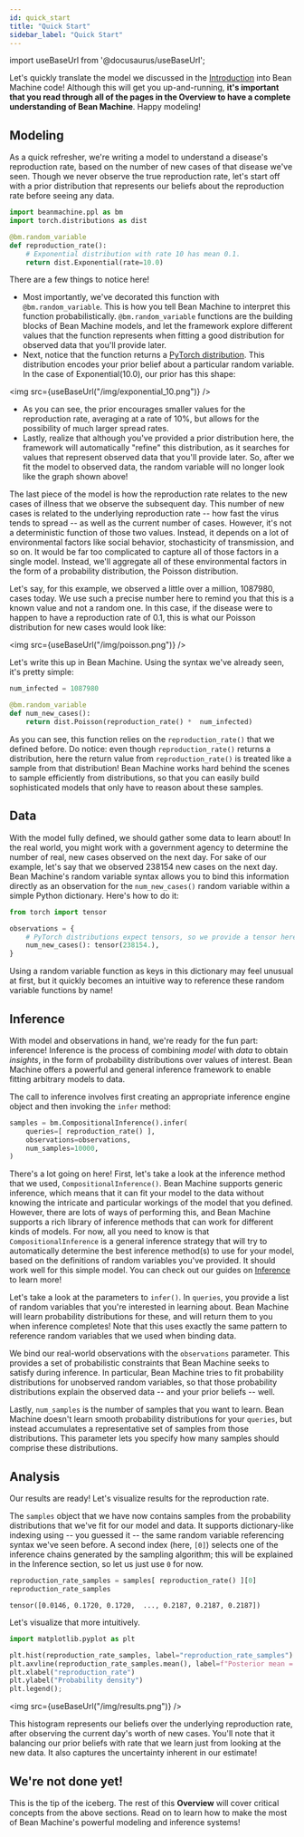 ```yaml
---
id: quick_start
title: "Quick Start"
sidebar_label: "Quick Start"
---
```

import useBaseUrl from '@docusaurus/useBaseUrl';

<!-- @import "../../header.md" -->

Let's quickly translate the model we discussed in the [Introduction](../introduction/introduction.md) into Bean Machine code! Although this will get you up-and-running, **it's important that you read through all of the pages in the Overview to have a complete understanding of Bean Machine**. Happy modeling!

## Modeling

As a quick refresher, we're writing a model to understand a disease's reproduction rate, based on the number of new cases of that disease we've seen. Though we never observe the true reproduction rate, let's start off with a prior distribution that represents our beliefs about the reproduction rate before seeing any data.

```py
import beanmachine.ppl as bm
import torch.distributions as dist

@bm.random_variable
def reproduction_rate():
    # Exponential distribution with rate 10 has mean 0.1.
    return dist.Exponential(rate=10.0)
```

There are a few things to notice here!

  * Most importantly, we've decorated this function with `@bm.random_variable`. This is how you tell Bean Machine to interpret this function probabilistically. `@bm.random_variable` functions are the building blocks of Bean Machine models, and let the framework explore different values that the function represents when fitting a good distribution for observed data that you'll provide later.
  * Next, notice that the function returns a [PyTorch distribution](https://pytorch.org/docs/stable/distributions.html?highlight=distribution#module-torch.distributions). This distribution encodes your prior belief about a particular random variable. In the case of $\text{Exponential}(10.0)$, our prior has this shape:

<img src={useBaseUrl("/img/exponential_10.png")} />

  * As you can see, the prior encourages smaller values for the reproduction rate, averaging at a rate of 10%, but allows for the possibility of much larger spread rates.
  * Lastly, realize that although you've provided a prior distribution here, the framework will automatically "refine" this distribution, as it searches for values that represent observed data that you'll provide later. So, after we fit the model to observed data, the random variable will no longer look like the graph shown above!

The last piece of the model is how the reproduction rate relates to the new cases of illness that we observe the subsequent day. This number of new cases is related to the underlying reproduction rate -- how fast the virus tends to spread -- as well as the current number of cases. However, it's not a deterministic function of those two values. Instead, it depends on a lot of environmental factors like social behavior, stochasticity of transmission, and so on. It would be far too complicated to capture all of those factors in a single model. Instead, we'll aggregate all of these environmental factors in the form of a probability distribution, the $\text{Poisson}$ distribution.

Let's say, for this example, we observed a little over a million, 1087980, cases today. We use such a precise number here to remind you that this is a known value and not a random one. In this case, if the disease were to happen to have a reproduction rate of 0.1, this is what our $\text{Poisson}$ distribution for new cases would look like:

<img src={useBaseUrl("/img/poisson.png")} />

Let's write this up in Bean Machine. Using the syntax we've already seen, it's pretty simple:

```py
num_infected = 1087980

@bm.random_variable
def num_new_cases():
    return dist.Poisson(reproduction_rate() *  num_infected)
```

As you can see, this function relies on the `reproduction_rate()` that we defined before. Do notice: even though `reproduction_rate()` returns a distribution, here the return value from `reproduction_rate()` is treated like a sample from that distribution! Bean Machine works hard behind the scenes to sample efficiently from distributions, so that you can easily build sophisticated models that only have to reason about these samples.

## Data

With the model fully defined, we should gather some data to learn about! In the real world, you might work with a government agency to determine the number of real, new cases observed on the next day. For sake of our example, let's say that we observed 238154 new cases on the next day. Bean Machine's random variable syntax allows you to bind this information directly as an observation for the `num_new_cases()` random variable within a simple Python dictionary. Here's how to do it:

```py
from torch import tensor

observations = {
    # PyTorch distributions expect tensors, so we provide a tensor here.
    num_new_cases(): tensor(238154.),
}
```

Using a random variable function as keys in this dictionary may feel unusual at first, but it quickly becomes an intuitive way to reference these random variable functions by name!

## Inference

With model and observations in hand, we're ready for the fun part: inference! Inference is the process of combining _model_ with _data_ to obtain _insights_, in the form of probability distributions over values of interest. Bean Machine offers a powerful and general inference framework to enable fitting arbitrary models to data.

The call to inference involves first creating an appropriate inference engine object and then invoking the `infer` method:

```py
samples = bm.CompositionalInference().infer(
    queries=[ reproduction_rate() ],
    observations=observations,
    num_samples=10000,
)
```

There's a lot going on here! First, let's take a look at the inference method that we used, `CompositionalInference()`. Bean Machine supports generic inference, which means that it can fit your model to the data without knowing the intricate and particular workings of the model that you defined. However, there are lots of ways of performing this, and Bean Machine supports a rich library of inference methods that can work for different kinds of models. For now, all you need to know is that `CompositionalInference` is a general inference strategy that will try to automatically determine the best inference method(s) to use for your model, based on the definitions of random variables you've provided. It should work well for this simple model. You can check out our guides on [Inference](../inference/inference.md) to learn more!

Let's take a look at the parameters to `infer()`. In `queries`, you provide a list of random variables that you're interested in learning about. Bean Machine will learn probability distributions for these, and will return them to you when inference completes! Note that this uses exactly the same pattern to reference random variables that we used when binding data.

We bind our real-world observations with the `observations` parameter. This provides a set of probabilistic constraints that Bean Machine seeks to satisfy during inference. In particular, Bean Machine tries to fit probability distributions for unobserved random variables, so that those probability distributions explain the observed data -- and your prior beliefs -- well.

Lastly, `num_samples` is the number of samples that you want to learn. Bean Machine doesn't learn smooth probability distributions for your `queries`, but instead accumulates a representative set of samples from those distributions. This parameter lets you specify how many samples should comprise these distributions.

## Analysis

Our results are ready! Let's visualize results for the reproduction rate.

The `samples` object that we have now contains samples from the probability distributions that we've fit for our model and data. It supports dictionary-like indexing using -- you guessed it -- the same random variable referencing syntax we've seen before. A second index (here, `[0]`) selects one of the inference chains generated by the sampling algorithm; this will be explained in the Inference section, so let us just use `0` for now.

<!-- TODO: The syntax for accessing samples is ugly because of chains and detaching. We should fix it. -->
```py
reproduction_rate_samples = samples[ reproduction_rate() ][0]
reproduction_rate_samples
```

```
tensor([0.0146, 0.1720, 0.1720,  ..., 0.2187, 0.2187, 0.2187])
```

Let's visualize that more intuitively.

```py
import matplotlib.pyplot as plt

plt.hist(reproduction_rate_samples, label="reproduction_rate_samples")
plt.axvline(reproduction_rate_samples.mean(), label=f"Posterior mean = {reproduction_rate_samples.mean() :.2f}", color="K")
plt.xlabel("reproduction_rate")
plt.ylabel("Probability density")
plt.legend();
```

<img src={useBaseUrl("/img/results.png")} />

This histogram represents our beliefs over the underlying reproduction rate, after observing the current day's worth of new cases. You'll note that it balancing our prior beliefs with rate that we learn just from looking at the new data. It also captures the uncertainty inherent in our estimate!

## We're not done yet!

This is the tip of the iceberg. The rest of this **Overview** will cover critical concepts from the above sections. Read on to learn how to make the most of Bean Machine's powerful modeling and inference systems!

<!-- ## Quick start Part 1

### Modeling

At this point it would be helpful to briefly look at our example model written in Bean Machine.
Random variables such as `reproduction_rate` and `num_new_cases` are represented as functions which compute the Conditional Probability Distribution (CPD) of these variables and return a [PyTorch distribution object](https://pytorch.org/docs/stable/distributions.html?highlight=distribution#module-torch.distributions).
These **dependency functions** that compute the CPD are marked with the `beanmachine.ppl.random_variable` decorator and all Elementary Probability Distributions (EPDs) are based on PyTorch EPDs in the `torch.distribution` package.

```py
import beanmachine.ppl as bm
import torch.distributions as dist
from torch import tensor


num_infected = 1087980

@bm.random_variable
def reproduction_rate():
    return dist.Exponential(1 / 0.1)

@bm.random_variable
def num_new_cases():
    return dist.Poisson(reproduction_rate() *  num_infected)
```

### Inference

The call to inference involves first creating an appropriate inference engine object and then invoking the `infer` method as follows

```py
engine = bm.CompositionalInference()
samples = engine.infer(
    queries = [reproduction_rate()],
    observations = {num_new_cases() : tensor(238154.0)},
    num_samples = 1000,
)
```

Here it is important to note that the call `reproduction_rate()` in the list of queried variables refers to the name of a random variable while the same call in the dependency function  of `num_new_cases()` refers to the value of the random variable.

The semantics of the `infer` call are to request the posterior distribution of the random variable `reproduction_rate()` given that the value of the random variable `num_new_cases()` is equal to `238154`.
Note that all values in Bean Machine are represented as PyTorch tensors.

### Results

The inference engine that we are using in this example is an instance of Markov Chain Monte Carlo (MCMC) inference which represents the posterior as a set of samples.
We can inspect these samples by using the function call `reproduction_rate()` to refer to the name of a random variable as follows,

```py
samples[reproduction_rate()]
```

```
tensor([[0.2189, 0.2187, 0.2188,  ..., 0.2186, 0.2187, 0.2188],
        [0.2187, 0.2192, 0.2185,  ..., 0.2187, 0.2182, 0.2183],
        [0.2181, 0.2197, 0.2188,  ..., 0.2185, 0.2191, 0.2187],
        [0.2188, 0.2184, 0.2183,  ..., 0.2183, 0.2189, 0.2189]],
       grad_fn=<SliceBackward>)
```

By default inference produces samples from 4 independent chains, hence the 4 arrays above.
This can be controlled with the `num_chains` parameter.
Of course, we can do the usual PyTorch tensor operations on these samples,

```py
samples[reproduction_rate()].mean().item()
```

```
0.2188912332057953
```

### Diagnostics

The Bean Machine library has standard MCMC diagnostics available.
These diagnostics can be accessed through `Diagnostics` as follows

```py
diag = bm.Diagnostics(samples)
diag.summary()
```

|                              |avg       |std      |2.5%       |50%     |97.5%     |r_hat        |n_eff|
|---|---|---|---|---|---|---|---|
|reproduction_rate()[]  |0.218891  |0.000454  |0.218011  |0.218889  |0.219761  |1.003263  |2356.885498|

In addition to the numerical diagnostics, other standard graphs can also be produced as follows

```py
diag.plot(display=True)
```

![Trace Plot](trace1.png)

![Auto Correlation Plot](autocorr1.png) -->
